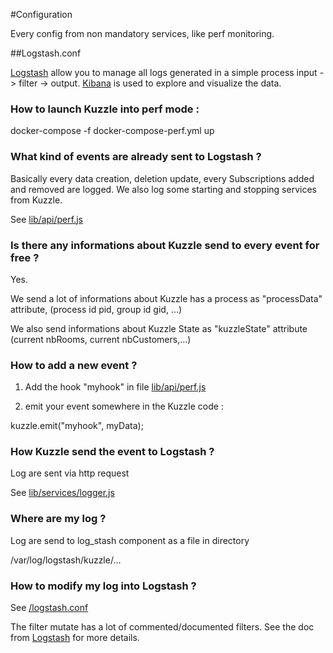 #Configuration

Every config from non mandatory services, like perf monitoring.

##Logstash.conf

[Logstash](https://www.elastic.co/products/logstash) allow you to manage all logs generated in a simple process input -> filter -> output. [Kibana](https://www.elastic.co/products/kibana) is used to explore and visualize the data.

### How to launch Kuzzle into perf mode :

 docker-compose -f docker-compose-perf.yml up

### What kind of events are already sent to Logstash ?

Basically every data creation, deletion update, every Subscriptions added and removed are logged.
We also log some starting and stopping services from Kuzzle.


See [lib/api/perf.js](../lib/api/perf.js)

### Is there any informations about Kuzzle send to every event for free  ?

Yes.

We send a lot of informations about Kuzzle has a process as "processData" attribute, (process id pid, group id gid, ...)

We also send informations about Kuzzle State as "kuzzleState" attribute (current nbRooms, current nbCustomers,...)



### How to add a new event  ?

1) Add the hook "myhook" in file [lib/api/perf.js](../lib/api/perf.js)

2) emit your event somewhere in the Kuzzle code :

 kuzzle.emit("myhook", myData);

### How Kuzzle send the event to Logstash ?

Log are sent via http request

See [lib/services/logger.js](../lib/services/logger.js)


### Where are my log ?

Log are send to log_stash component as a file in directory

 /var/log/logstash/kuzzle/...


### How to modify my log into Logstash ?

See [/logstash.conf](..//logstash.conf)

The filter mutate has a lot of commented/documented filters.
See the doc from [Logstash](https://www.elastic.co/guide/en/logstash/current/index.html) for more details.

